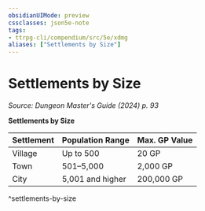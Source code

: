```yaml
---
obsidianUIMode: preview
cssclasses: json5e-note
tags:
- ttrpg-cli/compendium/src/5e/xdmg
aliases: ["Settlements by Size"]
---
```

# Settlements by Size
*Source: Dungeon Master's Guide (2024) p. 93* 

**Settlements by Size**

| Settlement | Population Range | Max. GP Value |
|------------|------------------|---------------|
| Village | Up to 500 | 20 GP |
| Town | 501–5,000 | 2,000 GP |
| City | 5,001 and higher | 200,000 GP |
^settlements-by-size